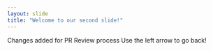 ```yaml
---
layout: slide
title: "Welcome to our second slide!"
---
```

Changes added for PR Review process
Use the left arrow to go back!
